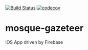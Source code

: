 [![Build Status](https://travis-ci.org/shkhaliq/mosque-gazeteer.svg?branch=master)](https://travis-ci.org/shkhaliq/mosque-gazeteer) [![codecov](https://codecov.io/gh/shkhaliq/mosque-gazeteer/branch/master/graph/badge.svg)](https://codecov.io/gh/shkhaliq/mosque-gazeteer)

# mosque-gazeteer
iOS App driven by Firebase
